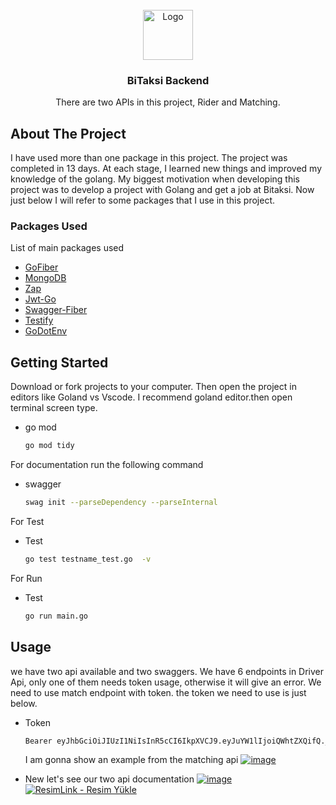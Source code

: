 <div id="top"></div>



<!-- PROJECT LOGO -->
<br />
<div align="center">
  <a href="https://github.com/othneildrew/Best-README-Template">
    <img src="https://play-lh.googleusercontent.com/Qr1iuQY4wWmcpfuKt0t_7Yn82UDuZSFloOHSmRsQA1IgYggwBYvnfThNJ3JCP_rlB6A" alt="Logo" width="80" height="80">
  </a>

  <h3 align="center">BiTaksi Backend</h3>

  <p align="center">
    There are two APIs in this project, Rider and Matching.
    <br />
  </p>
</div>

<!-- ABOUT THE PROJECT -->
## About The Project

I have used more than one package in this project. The project was completed in 13 days. At each stage, I learned new things and improved my knowledge of the golang. My biggest motivation when developing this project was to develop a project with Golang and get a job at Bitaksi. Now just below I will refer to some packages that I use in this project.




### Packages Used

List of main packages used

* [GoFiber](https://github.com/gofiber/fiber)
* [MongoDB](https://www.mongodb.com/languages/golang)
* [Zap](https://github.com/uber-go/zap)
* [Jwt-Go](github.com/dgrijalva/jwt-go)
* [Swagger-Fiber](https://github.com/arsmn/fiber-swagger)
* [Testify](https://github.com/stretchr/testify)
* [GoDotEnv](https://github.com/joho/godotenv)




<!-- GETTING STARTED -->
## Getting Started


Download or fork projects to your computer. Then open the project in editors like Goland vs Vscode. I recommend goland editor.then open terminal screen type.

* go mod
  ```sh
  go mod tidy
  ```
  
For documentation run the following command

* swagger
  ```sh
  swag init --parseDependency --parseInternal
  ```
For Test

* Test
  ```sh
  go test testname_test.go  -v 
  ```
  
For Run

* Test
  ```sh
  go run main.go
  ```
  
  
<!-- USAGE EXAMPLES -->
## Usage

we have two api available and two swaggers. We have 6 endpoints in Driver Api, only one of them needs token usage, otherwise it will give an error. We need to use match endpoint with token. the token we need to use is just below.

* Token
  ```sh
  Bearer eyJhbGciOiJIUzI1NiIsInR5cCI6IkpXVCJ9.eyJuYW1lIjoiQWhtZXQifQ._B6OV9qIyBevZi7oyfeQwTvF4SNDFD6LKgkLFGDZfwI
  ```
  I am gonna show an example from the matching api
  [![image](https://r.resimlink.com/hkgfsbFq.png)](https://resimlink.com/hkgfsbFq)

* New let's see our two api documentation
[![image](https://r.resimlink.com/oflkBK8O.png)](https://resimlink.com/oflkBK8O)
<a href="https://resimlink.com/Ss0Ena3RXuh" title="ResimLink - Resim Yükle"><img src="https://r.resimlink.com/Ss0Ena3RXuh.png" title="ResimLink - Resim Yükle" alt="ResimLink - Resim Yükle"></a>




